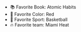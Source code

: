 - 📚 Favorite Book: Atomic Habits
- 🔴 Favorite Color: Red
- 🏀 Favorite Sport: Basketball
- 🔥 Favorite team: Miami Heat
